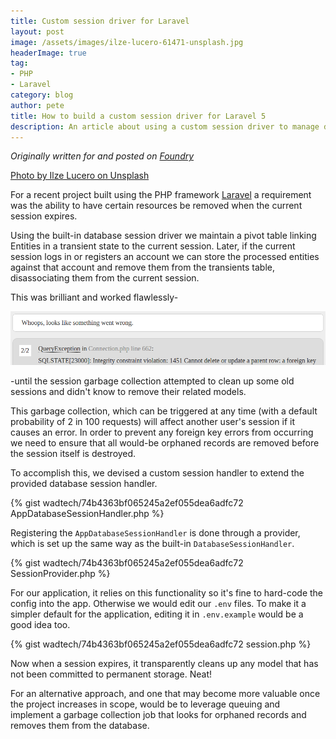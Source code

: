 ```yaml
---
title: Custom session driver for Laravel
layout: post
image: /assets/images/ilze-lucero-61471-unsplash.jpg
headerImage: true
tag:
- PHP
- Laravel
category: blog
author: pete
title: How to build a custom session driver for Laravel 5
description: An article about using a custom session driver to manage deleting transient entities in a laravel 5.3 application. Photo by Ilze Lucero on Unsplash
---
```


*Originally written for and posted on [Foundry](https://insidefoundry.co.uk/2016/12/06/custom-laravel-session-driver.html)*

[Photo by Ilze Lucero on Unsplash](https://unsplash.com/photos/l_VVd8nV3PE)

For a recent project built using the PHP framework [Laravel](https://laravel.com/) a requirement was the ability to have certain resources be removed when the current session expires.

Using the built-in database session driver we maintain a pivot table linking Entities in a transient state to the current session. Later, if the current session logs in or registers an account we can store the processed entities against that account and remove them from the transients table, disassociating them from the current session.

This was brilliant and worked flawlessly-

![Snippet of error screen during Laravel development](/assets/images/laravel-session-driver-oops.png)

\-until the session garbage collection attempted to clean up some old sessions and didn't know to remove their related models.

This garbage collection, which can be triggered at any time (with a default probability of 2 in 100 requests) will affect another user's session if it causes an error. In order to prevent any foreign key errors from occurring we need to ensure that all would-be orphaned records are removed before the session itself is destroyed.

To accomplish this, we devised a custom session handler to extend the provided database session handler.

{% gist wadtech/74b4363bf065245a2ef055dea6adfc72 AppDatabaseSessionHandler.php %}

Registering the `AppDatabaseSessionHandler` is done through a provider, which is set up the same way as the built-in `DatabaseSessionHandler`.

{% gist wadtech/74b4363bf065245a2ef055dea6adfc72 SessionProvider.php %}

For our application, it relies on this functionality so it's fine to hard-code the config into the app. Otherwise we would edit our `.env` files. To make it a simpler default for the application, editing it in `.env.example` would be a good idea too.

{% gist wadtech/74b4363bf065245a2ef055dea6adfc72 session.php %}

Now when a session expires, it transparently cleans up any model that has not been committed to permanent storage. Neat!

For an alternative approach, and one that may become more valuable once the project increases in scope, would be to leverage queuing and implement a garbage collection job that looks for orphaned records and removes them from the database.
